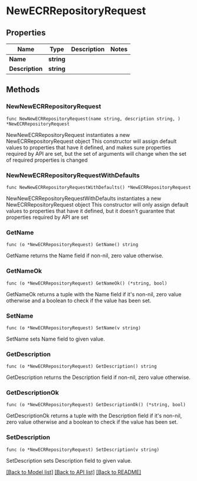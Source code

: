 # NewECRRepositoryRequest

## Properties

Name | Type | Description | Notes
------------ | ------------- | ------------- | -------------
**Name** | **string** |  | 
**Description** | **string** |  | 

## Methods

### NewNewECRRepositoryRequest

`func NewNewECRRepositoryRequest(name string, description string, ) *NewECRRepositoryRequest`

NewNewECRRepositoryRequest instantiates a new NewECRRepositoryRequest object
This constructor will assign default values to properties that have it defined,
and makes sure properties required by API are set, but the set of arguments
will change when the set of required properties is changed

### NewNewECRRepositoryRequestWithDefaults

`func NewNewECRRepositoryRequestWithDefaults() *NewECRRepositoryRequest`

NewNewECRRepositoryRequestWithDefaults instantiates a new NewECRRepositoryRequest object
This constructor will only assign default values to properties that have it defined,
but it doesn't guarantee that properties required by API are set

### GetName

`func (o *NewECRRepositoryRequest) GetName() string`

GetName returns the Name field if non-nil, zero value otherwise.

### GetNameOk

`func (o *NewECRRepositoryRequest) GetNameOk() (*string, bool)`

GetNameOk returns a tuple with the Name field if it's non-nil, zero value otherwise
and a boolean to check if the value has been set.

### SetName

`func (o *NewECRRepositoryRequest) SetName(v string)`

SetName sets Name field to given value.


### GetDescription

`func (o *NewECRRepositoryRequest) GetDescription() string`

GetDescription returns the Description field if non-nil, zero value otherwise.

### GetDescriptionOk

`func (o *NewECRRepositoryRequest) GetDescriptionOk() (*string, bool)`

GetDescriptionOk returns a tuple with the Description field if it's non-nil, zero value otherwise
and a boolean to check if the value has been set.

### SetDescription

`func (o *NewECRRepositoryRequest) SetDescription(v string)`

SetDescription sets Description field to given value.



[[Back to Model list]](../README.md#documentation-for-models) [[Back to API list]](../README.md#documentation-for-api-endpoints) [[Back to README]](../README.md)


